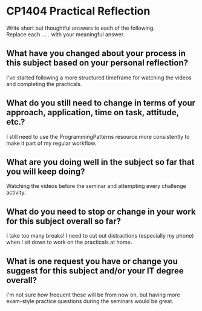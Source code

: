 # CP1404 Practical Reflection

Write short but thoughtful answers to each of the following.  
Replace each `...` with your meaningful answer.

## What have you changed about your process in this subject based on your personal reflection?

I've started following a more structured timeframe for watching the videos and completing the practicals.

## What do you still need to change in terms of your approach, application, time on task, attitude, etc.?

I still need to use the ProgrammingPatterns resource more consistently to make it part of my regular workflow.

## What are you doing well in the subject so far that you will keep doing?

Watching the videos before the seminar and attempting every challenge activity.

## What do you need to stop or change in your work for this subject overall so far?

I take too many breaks! I need to cut out distractions (especially my phone) when I sit down to work on the practicals at home.

## What is one request you have or change you suggest for this subject and/or your IT degree overall?

I'm not sure how frequent these will be from now on, but having more exam-style practice questions during the seminars would be great.
